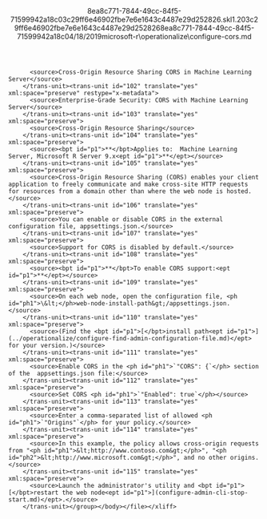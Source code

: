 <?xml version="1.0"?><xliff version="1.2" xmlns="urn:oasis:names:tc:xliff:document:1.2" xmlns:xsi="http://www.w3.org/2001/XMLSchema-instance" xsi:schemaLocation="urn:oasis:names:tc:xliff:document:1.2 xliff-core-1.2-transitional.xsd"><file datatype="xml" original="configure-cors.md" source-language="en-US" target-language="en-US"><header><tool tool-id="mdxliff" tool-name="mdxliff" tool-version="1.0-d1654b2" tool-company="Microsoft" /><xliffext:skl_file_name xmlns:xliffext="urn:microsoft:content:schema:xliffextensions">8ea8c771-7844-49cc-84f5-71599942a18c03c29ff6e46902fbe7e6e1643c4487e29d252826.skl</xliffext:skl_file_name><xliffext:version xmlns:xliffext="urn:microsoft:content:schema:xliffextensions">1.2</xliffext:version><xliffext:ms.openlocfilehash xmlns:xliffext="urn:microsoft:content:schema:xliffextensions">03c29ff6e46902fbe7e6e1643c4487e29d252826</xliffext:ms.openlocfilehash><xliffext:ms.sourcegitcommit xmlns:xliffext="urn:microsoft:content:schema:xliffextensions">8ea8c771-7844-49cc-84f5-71599942a18c</xliffext:ms.sourcegitcommit><xliffext:ms.lasthandoff xmlns:xliffext="urn:microsoft:content:schema:xliffextensions">04/18/2019</xliffext:ms.lasthandoff><xliffext:ms.openlocfilepath xmlns:xliffext="urn:microsoft:content:schema:xliffextensions">microsoft-r\operationalize\configure-cors.md</xliffext:ms.openlocfilepath></header><body><group id="content" extype="content"><trans-unit id="101" translate="yes" xml:space="preserve" restype="x-metadata">
          <source>Cross-Origin Resource Sharing CORS in Machine Learning Server</source>
        </trans-unit><trans-unit id="102" translate="yes" xml:space="preserve" restype="x-metadata">
          <source>Enterprise-Grade Security: CORS with Machine Learning Server</source>
        </trans-unit><trans-unit id="103" translate="yes" xml:space="preserve">
          <source>Cross-Origin Resource Sharing</source>
        </trans-unit><trans-unit id="104" translate="yes" xml:space="preserve">
          <source><bpt id="p1">**</bpt>Applies to:  Machine Learning Server, Microsoft R Server 9.x<ept id="p1">**</ept></source>
        </trans-unit><trans-unit id="105" translate="yes" xml:space="preserve">
          <source>Cross-Origin Resource Sharing (CORS) enables your client application to freely communicate and make cross-site HTTP requests for resources from a domain other than where the web node is hosted.</source>
        </trans-unit><trans-unit id="106" translate="yes" xml:space="preserve">
          <source>You can enable or disable CORS in the external configuration file, appsettings.json.</source>
        </trans-unit><trans-unit id="107" translate="yes" xml:space="preserve">
          <source>Support for CORS is disabled by default.</source>
        </trans-unit><trans-unit id="108" translate="yes" xml:space="preserve">
          <source><bpt id="p1">**</bpt>To enable CORS support:<ept id="p1">**</ept></source>
        </trans-unit><trans-unit id="109" translate="yes" xml:space="preserve">
          <source>On each web node, open the configuration file, <ph id="ph1">\&lt;</ph>web-node-install-path&gt;/appsettings.json.</source>
        </trans-unit><trans-unit id="110" translate="yes" xml:space="preserve">
          <source>(Find the <bpt id="p1">[</bpt>install path<ept id="p1">](../operationalize/configure-find-admin-configuration-file.md)</ept> for your version.)</source>
        </trans-unit><trans-unit id="111" translate="yes" xml:space="preserve">
          <source>Enable CORS in the <ph id="ph1">`"CORS": {`</ph> section of the  appsettings.json file:</source>
        </trans-unit><trans-unit id="112" translate="yes" xml:space="preserve">
          <source>Set CORS <ph id="ph1">`"Enabled": true`</ph></source>
        </trans-unit><trans-unit id="113" translate="yes" xml:space="preserve">
          <source>Enter a comma-separated list of allowed <ph id="ph1">`"Origins"`</ph> for your policy.</source>
        </trans-unit><trans-unit id="114" translate="yes" xml:space="preserve">
          <source>In this example, the policy allows cross-origin requests from "<ph id="ph1">&lt;http://www.contoso.com&gt;</ph>", "<ph id="ph2">&lt;http://www.microsoft.com&gt;</ph>", and no other origins.</source>
        </trans-unit><trans-unit id="115" translate="yes" xml:space="preserve">
          <source>Launch the administrator's utility and <bpt id="p1">[</bpt>restart the web node<ept id="p1">](configure-admin-cli-stop-start.md)</ept>.</source>
        </trans-unit></group></body></file></xliff>